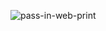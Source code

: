 ![pass-in-web-print](https://github.com/GadielVargas/pass-in-web/assets/118751677/d300aee8-8515-43d3-a030-1ca3ce048bcb)
